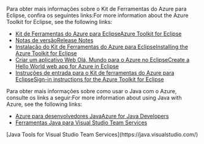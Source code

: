 <span data-ttu-id="1e4a0-101">Para obter mais informações sobre o Kit de Ferramentas do Azure para Eclipse, confira os seguintes links:</span><span class="sxs-lookup"><span data-stu-id="1e4a0-101">For more information about the Azure Toolkit for Eclipse, see the following links:</span></span> 

* [<span data-ttu-id="1e4a0-102">Kit de Ferramentas do Azure para Eclipse</span><span class="sxs-lookup"><span data-stu-id="1e4a0-102">Azure Toolkit for Eclipse</span></span>](../eclipse/azure-toolkit-for-eclipse.md) 
* [<span data-ttu-id="1e4a0-103">Notas de versão</span><span class="sxs-lookup"><span data-stu-id="1e4a0-103">Release Notes</span></span>](https://github.com/Microsoft/azure-tools-for-java/releases) 
* [<span data-ttu-id="1e4a0-104">Instalação do Kit de Ferramentas do Azure para Eclipse</span><span class="sxs-lookup"><span data-stu-id="1e4a0-104">Installing the Azure Toolkit for Eclipse</span></span>](../eclipse/azure-toolkit-for-eclipse-installation.md) 
* [<span data-ttu-id="1e4a0-105">Criar um aplicativo Web Olá, Mundo para o Azure no Eclipse</span><span class="sxs-lookup"><span data-stu-id="1e4a0-105">Create a Hello World web app for Azure in Eclipse</span></span>](../eclipse/azure-toolkit-for-eclipse-create-hello-world-web-app.md) 
* [<span data-ttu-id="1e4a0-106">Instruções de entrada para o Kit de ferramentas do Azure para Eclipse</span><span class="sxs-lookup"><span data-stu-id="1e4a0-106">Sign-in instructions for the Azure Toolkit for Eclipse</span></span>](../eclipse/azure-toolkit-for-eclipse-sign-in-instructions.md) 

<span data-ttu-id="1e4a0-107">Para obter mais informações sobre como usar o Java com o Azure, consulte os links a seguir:</span><span class="sxs-lookup"><span data-stu-id="1e4a0-107">For more information about using Java with Azure, see the following links:</span></span> 

* [<span data-ttu-id="1e4a0-108">Azure para desenvolvedores Java</span><span class="sxs-lookup"><span data-stu-id="1e4a0-108">Azure for Java Developers</span></span>](https://docs.microsoft.com/java/azure/) 
* <span data-ttu-id="1e4a0-109">[Ferramentas Java para Visual Studio Team Services](https://java.visualstudio.com/) 
<!-- TODO: Add URLs for Java in VSCode here --></span><span class="sxs-lookup"><span data-stu-id="1e4a0-109">[Java Tools for Visual Studio Team Services](https://java.visualstudio.com/) 
<!-- TODO: Add URLs for Java in VSCode here --></span></span> 
